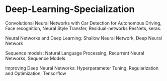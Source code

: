 # Deep-Learning-Specialization
Convolutional Neural Networks with 
Car Detection for Autonomous Driving,
Face recognition,
Neural Style Transfer,
Residual-networks ResNets,
keras.

Neural Networks and Deep Learning: Shallow Neural Network, Deep Neural Network

Sequence models: Natural Language Processing, Recurrent Neural Networks, Sequence Models

Improving Deep Neural Networks: Hyperparameter Tuning, Regularization and Optimization, Tensorflow
